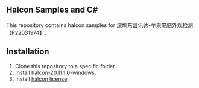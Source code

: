 ## Halcon Samples and C#

This repository contains halcon samples for 深圳东盈讯达-苹果电脑外观检测 【P22031974】.

## Installation

1. Clone this repository to a specific folder.
2. Install [halcon-20.11.1.0-windows](https://www.mvtec.com/cn/products/halcon/).
3. Install [halcon license](http://www.ihalcon.com/thread-26.html).



